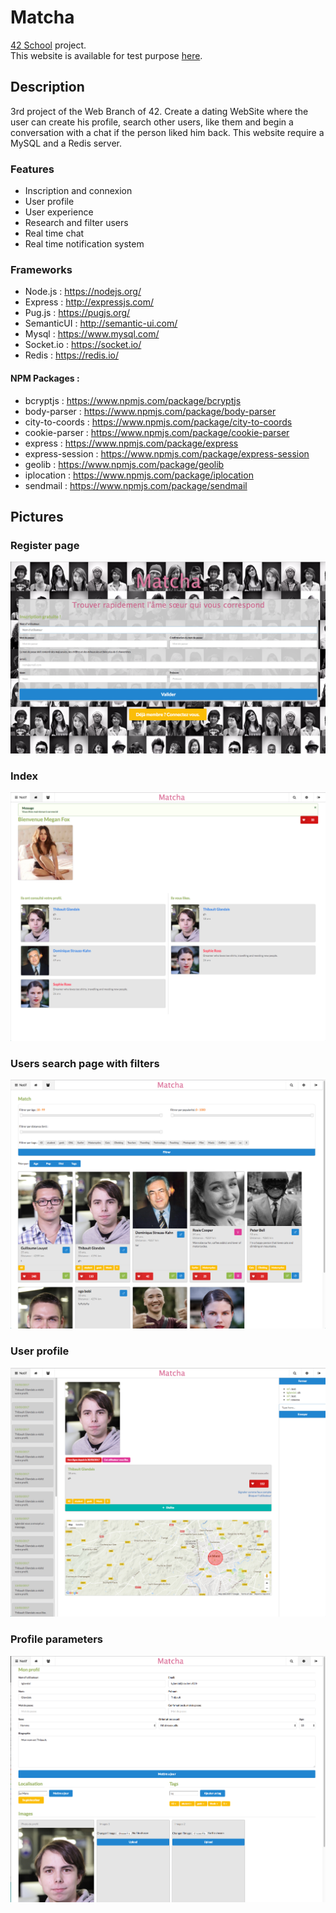 # Matcha
[42 School](https://www.42.fr/) project.<br/>
This website is available for test purpose [here](http://matcha.tglandais.me/).

## Description

3rd project of the Web Branch of 42.
Create a dating WebSite where the user can create his profile, search other users, like them and begin a conversation with a chat if the person liked him back.
This website require a MySQL and a Redis server.

### Features

- Inscription and connexion
- User profile
- User experience
- Research and filter users
- Real time chat
- Real time notification system

### Frameworks

- Node.js : https://nodejs.org/
- Express : http://expressjs.com/
- Pug.js : https://pugjs.org/
- SemanticUI : http://semantic-ui.com/
- Mysql : https://www.mysql.com/
- Socket.io : https://socket.io/
- Redis : https://redis.io/

#### NPM Packages :
- bcryptjs : https://www.npmjs.com/package/bcryptjs
- body-parser : https://www.npmjs.com/package/body-parser
- city-to-coords : https://www.npmjs.com/package/city-to-coords
- cookie-parser : https://www.npmjs.com/package/cookie-parser
- express : https://www.npmjs.com/package/express
- express-session : https://www.npmjs.com/package/express-session
- geolib : https://www.npmjs.com/package/geolib
- iplocation : https://www.npmjs.com/package/iplocation
- sendmail : https://www.npmjs.com/package/sendmail


## Pictures
### Register page
![alt tag](https://raw.githubusercontent.com/GlThibault/pics/master/matcha.png)

### Index
![alt tag](https://raw.githubusercontent.com/GlThibault/pics/master/matcha2.png)

### Users search page with filters
![alt tag](https://raw.githubusercontent.com/GlThibault/pics/master/matcha3.png)

### User profile
![alt tag](https://raw.githubusercontent.com/GlThibault/pics/master/matcha4.png)

### Profile parameters
![alt tag](https://raw.githubusercontent.com/GlThibault/pics/master/matcha5.png)
